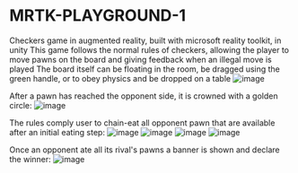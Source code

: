 # MRTK-PLAYGROUND-1
Checkers game in augmented reality, built with microsoft reality toolkit, in unity
This game follows the normal rules of checkers, allowing the player to move pawns on the board and giving feedback when an illegal move is played
The board itself can be floating in the room, be dragged using the green handle, or to obey physics and be dropped on a table
![image](https://user-images.githubusercontent.com/89970476/163179650-bde72a2a-9d2a-497f-9320-8f500bcc877c.png)

After a pawn has reached the opponent side, it is crowned with a golden circle:
![image](https://user-images.githubusercontent.com/89970476/163180942-7350a80e-00dd-4041-bac2-e71f24d4a551.png)

The rules comply user to chain-eat all opponent pawn that are available after an initial eating step:
![image](https://user-images.githubusercontent.com/89970476/163183463-768cb909-971b-40f8-a057-6b2b1ffc4c7d.png)
![image](https://user-images.githubusercontent.com/89970476/163183584-2353e2fb-3857-487f-94cf-1fd78baf2158.png)
![image](https://user-images.githubusercontent.com/89970476/163183640-40e0286e-ba8f-46b1-9c64-775dfde700a0.png)
![image](https://user-images.githubusercontent.com/89970476/163183708-cd5fd741-3e86-4950-9e3e-941bfdea401e.png)

Once an opponent ate all its rival's pawns a banner is shown and declare the winner:
![image](https://user-images.githubusercontent.com/89970476/163192996-33e2f0a4-62f3-48a5-87cf-71432906922a.png)
